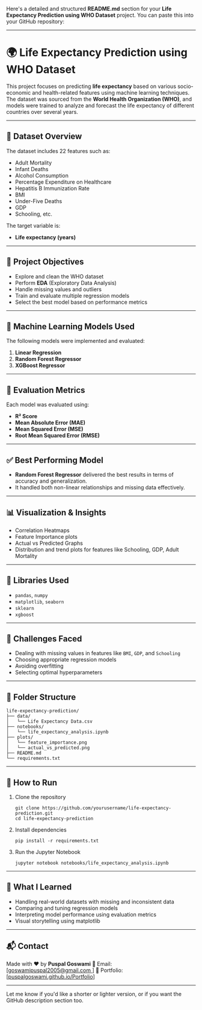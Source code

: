 Here's a detailed and structured **README.md** section for your **Life Expectancy Prediction using WHO Dataset** project. You can paste this into your GitHub repository:

---

# 🌍 Life Expectancy Prediction using WHO Dataset

This project focuses on predicting **life expectancy** based on various socio-economic and health-related features using machine learning techniques. The dataset was sourced from the **World Health Organization (WHO)**, and models were trained to analyze and forecast the life expectancy of different countries over several years.

---

## 📁 Dataset Overview

The dataset includes 22 features such as:

* Adult Mortality
* Infant Deaths
* Alcohol Consumption
* Percentage Expenditure on Healthcare
* Hepatitis B Immunization Rate
* BMI
* Under-Five Deaths
* GDP
* Schooling, etc.

The target variable is:

* **Life expectancy (years)**

---

## 🎯 Project Objectives

* Explore and clean the WHO dataset
* Perform **EDA** (Exploratory Data Analysis)
* Handle missing values and outliers
* Train and evaluate multiple regression models
* Select the best model based on performance metrics

---

## 🧠 Machine Learning Models Used

The following models were implemented and evaluated:

1. **Linear Regression**
2. **Random Forest Regressor**
3. **XGBoost Regressor**

---

## 🧪 Evaluation Metrics

Each model was evaluated using:

* **R² Score**
* **Mean Absolute Error (MAE)**
* **Mean Squared Error (MSE)**
* **Root Mean Squared Error (RMSE)**

---

## ✅ Best Performing Model

* **Random Forest Regressor** delivered the best results in terms of accuracy and generalization.
* It handled both non-linear relationships and missing data effectively.

---

## 📊 Visualization & Insights

* Correlation Heatmaps
* Feature Importance plots
* Actual vs Predicted Graphs
* Distribution and trend plots for features like Schooling, GDP, Adult Mortality

---

## 🧱 Libraries Used

* `pandas`, `numpy`
* `matplotlib`, `seaborn`
* `sklearn`
* `xgboost`

---

## 📌 Challenges Faced

* Dealing with missing values in features like `BMI`, `GDP`, and `Schooling`
* Choosing appropriate regression models
* Avoiding overfitting
* Selecting optimal hyperparameters

---

## 📁 Folder Structure

```
life-expectancy-prediction/
├── data/
│   └── Life Expectancy Data.csv
├── notebooks/
│   └── life_expectancy_analysis.ipynb
├── plots/
│   └── feature_importance.png
│   └── actual_vs_predicted.png
├── README.md
└── requirements.txt
```

---

## 🚀 How to Run

1. Clone the repository

   ```
   git clone https://github.com/yourusername/life-expectancy-prediction.git
   cd life-expectancy-prediction
   ```

2. Install dependencies

   ```
   pip install -r requirements.txt
   ```

3. Run the Jupyter Notebook

   ```
   jupyter notebook notebooks/life_expectancy_analysis.ipynb
   ```

---

## 📌 What I Learned

* Handling real-world datasets with missing and inconsistent data
* Comparing and tuning regression models
* Interpreting model performance using evaluation metrics
* Visual storytelling using matplotlib

---

## 📬 Contact

Made with ❤️ by **Puspal Goswami**
📧 Email: \[[goswamipuspal2005@gmail.com ](mailto:goswamipuspal2005@gmail.com)]
🔗 Portfolio: \[[puspalgoswami.github.io/Portfolio](https://puspalgoswami.github.io/Portfolio/
)]

---

Let me know if you'd like a shorter or lighter version, or if you want the GitHub description section too.
